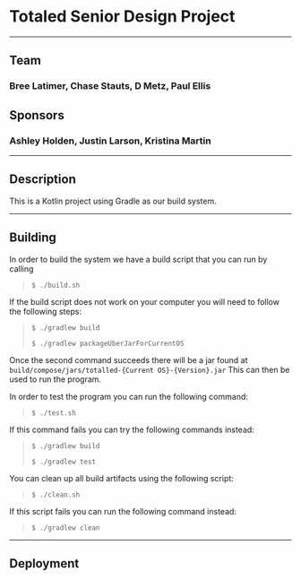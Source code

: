 # Totaled Senior Design Project

---

## Team
### Bree Latimer, Chase Stauts, D Metz, Paul Ellis
## Sponsors
### Ashley Holden, Justin Larson, Kristina Martin

---

## Description

This is a Kotlin project using Gradle as our build system.

--- 

## Building

In order to build the system we have a build script that you can run by calling 
>
> `$ ./build.sh`
> 

If the build script does not work on your computer you will need to follow the following steps:

>
> `$ ./gradlew build`
> 
> `$ ./gradlew packageUberJarForCurrentOS`
> 

Once the second command succeeds there will be a jar found at `build/compose/jars/totalled-{Current OS}-{Version}.jar`
This can then be used to run the program.

In order to test the program you can run the following command:
>
> `$ ./test.sh`
> 

If this command fails you can try the following commands instead:

> 
> `$ ./gradlew build`
> 
> `$ ./gradlew test`


You can clean up all build artifacts using the following script:

>
> `$ ./clean.sh`
> 

If this script fails you can run the following command instead:

> 
> `$ ./gradlew clean`
> 

---

## Deployment
